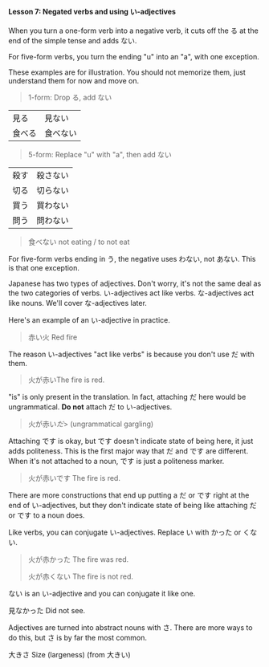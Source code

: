 #### Lesson 7: Negated verbs and using い-adjectives

When you turn a one-form verb into a negative verb, it cuts off the る at the end of the simple tense and adds ない.

For five-form verbs, you turn the ending "u" into an "a", with one exception.

These examples are for illustration. You should not memorize them, just understand them for now and move on.

> 1-form: Drop る, add ない

|        |          |
| ------ | -------- |
| 見る   | 見ない   |
| 食べる | 食べない |

> 5-form: Replace "u" with "a", then add ない

<table>
<tr><td>殺す</td><td>殺さない</td></tr>
<tr><td>切る</td><td>切らない</td></tr>
<tr><td>買う</td><td>買わない</td></tr>
<tr><td>問う</td><td>問わない</td></tr></table>

> 食べない not eating / to not eat

For five-form verbs ending in う, the negative uses わない, not あない. This is that one exception.

Japanese has two types of adjectives. Don't worry, it's not the same deal as the two categories of verbs. い-adjectives act like verbs. な-adjectives act like nouns. We'll cover な-adjectives later.

Here's an example of an い-adjective in practice.

> 赤い火 Red fire

The reason い-adjectives "act like verbs" is because you don't use だ with them.

> 火が赤いThe fire is red.

"is" is only present in the translation. In fact, attaching だ here would be ungrammatical. **Do not** attach だ to い-adjectives.

> 火が赤い*だ*> (ungrammatical gargling)

Attaching です is okay, but です doesn't indicate state of being here, it just adds politeness. This is the first major way that だ and です are different. When it's not attached to a noun, です is just a politeness marker.

> 火が赤いです The fire is red.

There are more constructions that end up putting a だ or です right at the end of い-adjectives, but they don't indicate state of being like attaching だ or です to a noun does.

Like verbs, you can conjugate い-adjectives. Replace い with かった or くない.

> 火が赤かった The fire was red.
>
> 火が赤くない The fire is not red.

ない is an い-adjective and you can conjugate it like one.

見なかった Did not see.

Adjectives are turned into abstract nouns with さ. There are more ways to do this, but さ is by far the most common.

大きさ Size (largeness) (from 大きい)
